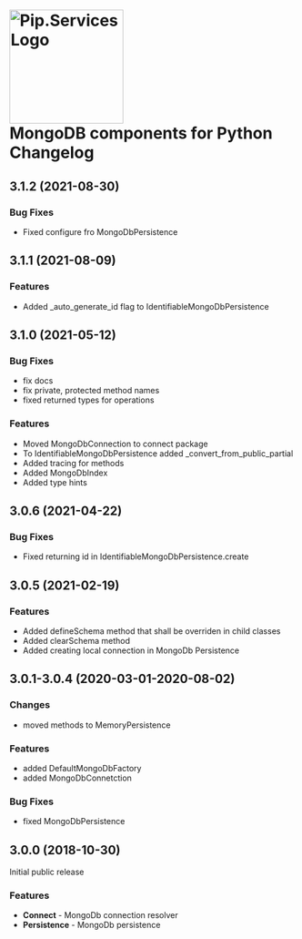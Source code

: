 # <img src="https://uploads-ssl.webflow.com/5ea5d3315186cf5ec60c3ee4/5edf1c94ce4c859f2b188094_logo.svg" alt="Pip.Services Logo" width="200"> <br/> MongoDB components for Python Changelog

## <a name="3.1.2"></a> 3.1.2 (2021-08-30)

### Bug Fixes
* Fixed configure fro MongoDbPersistence

## <a name="3.1.1"></a> 3.1.1 (2021-08-09)

### Features
* Added _auto_generate_id flag to IdentifiableMongoDbPersistence

## <a name="3.1.0"></a> 3.1.0 (2021-05-12)

### Bug Fixes
* fix docs
* fix private, protected method names
* fixed returned types for operations

### Features
* Moved MongoDbConnection to connect package
* To IdentifiableMongoDbPersistence added _convert_from_public_partial
* Added tracing for methods
* Added MongoDbIndex
* Added type hints


## <a name="3.0.6"></a> 3.0.6 (2021-04-22)

### Bug Fixes
* Fixed returning id in IdentifiableMongoDbPersistence.create 

## <a name="3.0.5"></a> 3.0.5 (2021-02-19)

### Features
* Added defineSchema method that shall be overriden in child classes
* Added clearSchema method
* Added creating local connection in MongoDb Persistence

## <a name="3.0.1-3.0.4"></a> 3.0.1-3.0.4 (2020-03-01-2020-08-02)

### Changes
* moved methods to MemoryPersistence

### Features
* added DefaultMongoDbFactory
* added MongoDbConnetction

### Bug Fixes
* fixed MongoDbPersistence


## <a name="3.0.0"></a> 3.0.0 (2018-10-30)

Initial public release

### Features
- **Connect** - MongoDb connection resolver
- **Persistence** - MongoDb persistence